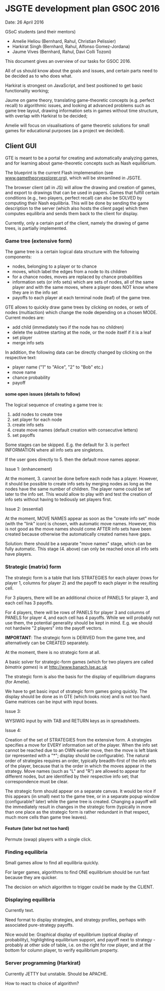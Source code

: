 # JSGTE development plan GSOC 2016

Date: 26 April 2016

GSoC students (and their mentors)

- Amelie Heliou (Bernhard, Rahul, Christian Pelissier)
- Harkirat Singh (Bernhard, Rahul, Alfonso Gomez-Jordana)
- Jaume Vives (Bernhard, Rahul, Davi Colli Tozoni)

This document gives an overview of our tasks for GSOC 2016.

All of us should know about the goals and issues, and
certain parts need to be decided as to who does what.

Harkirat is strongest on JavaScript, and best positioned to
get basic functionality working;

Jaume on game theory, translating game-theoretic concepts
(e.g. perfect recall) to algorithmic issues, and looking at
advanced problems such as game tree layout, drawing
information sets in games without time structure, with
overlap with Harkirat to be decided; 

Amelie will focus on visualisations of game theoretic
solutions for small games for educational purposes (as a
project we decided).

##  Client GUI

GTE is meant to be a portal for creating and automatically
analyzing games, and for learning about game-theoretic
concepts such as Nash equilibrium.

The blueprint is the current Flash implemenation (see
www.gametheoryexplorer.org), which will be streamlined in
JSGTE.

The browser client (all in JS) will allow the drawing and
creation of games, and export to drawings that can be used
in papers. Games that fulfill certain conditions (e.g., two
players, perfect recall) can also be SOLVED by computing
their Nash equilibria. This will be done by sending the game
description to the server (which also hosts the client page)
which then computes equilibria and sends them back to the
client for display.

Currently, only a certain part of the client, namely the
drawing of game trees, is partially implemented.

### Game tree (extensive form)

The game tree is a certain logical data structure with the
following components:

- nodes, belonging to a player or to chance 
- moves, which label the edges from a node to its children
- for a chance nodes, moves are replaced by chance
  probabilities
- information sets (or info sets) which are sets of nodes, all
  of the same player and with the same moves, where a player
  does NOT know where they are in the info set
- payoffs to each player at each terminal node (leaf) of the
  game tree.

GTE allows to quickly draw game trees by clicking on nodes,
or sets of nodes (multiaction) which change the node
depending on a chosen MODE. Current modes are:

- add child (immediately two if the node has no children)
- delete the subtree starting at the node, or the node
  itself if it is a leaf
- set player
- merge info sets

In addition, the following data can be directly changed by
clicking on the respective text:

- player name ("1" to "Alice", "2" to "Bob" etc.)
- move name
- chance probability
- payoff

#### some open issues (details to follow)

The logical sequence of creating a game tree is:

1. add nodes to create tree
2. set player for each node
3. create info sets
4. create move names (default creation with consecutive
   letters)
5. set payoffs

Some stages can be skipped. 
E.g. the default for 3. is perfect INFORMATION where all info
sets are singletons.

If the user goes directly to 5. then the default move names
appear.

Issue 1:
(enhancement)

At the moment, 3. cannot be done before each node has a
player. However, it should be possible to create info sets
by merging nodes as long as the nodes have the same number
of children. The player name could be set later to the info
set.
This would allow to play with and test the creation of info
sets without having to tediously set players first.

Issue 2:
(essential)

At the moment, MOVE NAMES appear as soon as the "create
info set" mode (with the "link" icon) is chosen, with
automatic move names.
However, this is not good as the move names should come
AFTER info sets have been created because otherwise the
automatically created names have gaps.

Solution: there should be a separate "move names" stage,
which can be fully automatic. This stage (4. above) can only
be reached once all info sets have players.

### Strategic (matrix) form

The strategic form is a table that lists STRATEGIES for each
player (rows for player 1, columns for player 2) and the
payoff to each player in the resulting cell.

For 3 players, there will be an additional choice of PANELS
for player 3, and each cell has 3 payoffs.

For 4 players, there will be rows of PANELS for player 3 and
columns of PANELS for player 4, and each cell has 4 payoffs.
While we will probably not use them, the potential
generality should be kept in mind.
E.g. we should not hardwire "2 players" into the payoff
vectors.

**IMPORTANT**:
The strategic form is DERIVED from the game tree, and
alternatively can be CREATED separately.

At the moment, there is no strategic form at all.

A basic solver for strategic-form games (which for two
players are called *bimatrix games*) is at 
http://www.banach.lse.ac.uk

The strategic form is also the basis for the display of
equilibrium diagrams (for Amelie).

We have to get basic input of strategic form games going
quickly. 
The display should be done as in GTE (which looks nice)
and is not too hard.
Game matrices can be input with input boxes.

Issue 3:

WYSIWIG input by with TAB and RETURN keys as in
spreadsheets.

Issue 4:

Creation of the set of STRATEGIES from the extensive form.
A strategies specifies a move for EVERY information set of
the player. When the info set cannot be reached due to an
OWN earlier move, then the move is left blank (or
represented with a "*"; display should be configurable).
The natural order of strategies requires an order, typically
breadth-first of the info sets of the player, because that
is the order in which the moves appear in the strategy.
Move names (such as "L" and "R") are allowed to appear for
different nodes, but are identified by their respective
info set; that correspondence must be clear.

The strategic form should appear on a separate canvas.
It would be nice if this appears (in small) next to the game
tree, or in a separate popup window (configurable? later)
while the game tree is created.
Changing a payoff will the immediately result in changes in
the strategic form (typically in more than one place as the
strategic form is rather redundant in that respect, much
more cells than game tree leaves).

#### Feature (later but not too hard)

Permute (swap) players with a single click.

### Finding equilibria

Small games allow to find all equilibria quickly.

For larger games, algorithms to find ONE equilibrium should
be run fast because they are quicker.

The decision on which algorithm to trigger could be made by
the CLIENT.

### Displaying equilibria

Currently text.

Need format to display strategies, and strategy profiles,
perhaps with associated pure-strategy payoffs.

Nice would be: Graphical display of equilibrium (optical
display of probability), highlighting equilibrium support,
and payoff next to strategy - probably at other side of
table, i.e. on the right for row player, and at the bottom
for column player, to verify equilibrium property.

### Server programming (Harkirat)

Currently JETTY but unstable.
Should be APACHE.

How to react to choice of algorithm?

